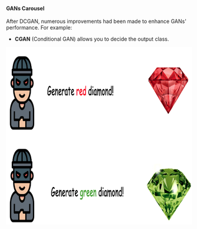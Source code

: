 #### GANs Carousel

After DCGAN, numerous improvements had been made to enhance GANs' performance. For example:

* <b>CGAN</b> (Conditional GAN) allows you to decide the output class.
<img align="left" src="https://github.com/lady-h-world/My_Garden/blob/main/images/Secret_Guest_images/exp_cgan.png" width="960" height="480" />

